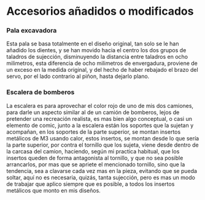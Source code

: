 # Accesorios añadidos o modificados

### Pala excavadora

Esta pala se basa totalmente en el diseño original, tan solo se le han añadido los dientes, y se han movido hacia el centro los dos grupos de taladros de sujección, disminuyendo la distancia entre taladros en ocho milimetros, 
esta diferencia de ocho milimetros de envergadura, proviene de un exceso en la medida original, y del hecho de haber rebajado el brazo del servo, por el lado contrario al piñon, hasta dejarlo plano.

### Escalera de bomberos

La escalera es para aprovechar el color rojo de uno de mis dos camiones, para darle un aspecto similar al de un camión de bomberos, lejos de pretender una recreación realista, es mas bien algo conceptual, o casi un elemento de comic,
junto a la escalera están los soportes que la sujetan y acompañan, en los soportes de la parte superior, se montan insertos metálicos de M3 usando calor, estos insertos, se montan desde lo que sería la parte superior, 
por contra el tornillo que los sujeta, viene desde dentro de la carcasa del camion, haciendo, según mi practica habitual, que los insertos queden de forma antagonista al tornillo,
y que no sea posible arrancarlos, por mas que se apriete el mencionado tornillo, sino que la tendencia, sea a clavarse cada vez mas en la pieza, evitando que se pueda soltar, 
aquí no es necesaria, quizás, tanta sujección, pero es mas un modo de trabajar que aplico siempre que es posible, a todos los insertos metálicos que monto en mis diseños.
